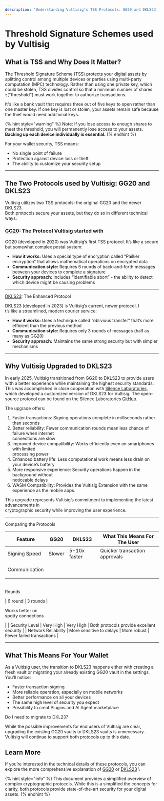 ```yaml
---
description: 'Understanding Vultisig’s TSS Protocols: GG20 and DKLS23'
---
```


# Threshold Signature Schemes used by Vultisig

What is TSS and Why Does It Matter?
-----------------------------------

The Threshold Signature Scheme (TSS) protects your digital assets by splitting control among multiple devices or parties using multi-party computation (MPC) technology. Rather than using one private key, which could be stolen, TSS divides control so that a minimum number of shares `t`("threshold") must work together to authorize transactions.

It's like a bank vault that requires three out of five keys to open rather than one master key. If one key is lost or stolen, your assets remain safe because the thief would need additional keys.

{% hint style="warning" %}
Note: If you lose access to enough shares to meet the threshold, you will permanently lose access to your assets. **Backing up each device individually is essential.**
{% endhint %}

For your wallet security, TSS means:

* No single point of failure
* Protection against device loss or theft
* The ability to customize your security setup

***

## The Two Protocols used by Vultisig: GG20 and DKLS23

Vultisig utilizes two TSS protocols: the original GG20 and the newer DKLS23. \
Both protocols secure your assets, but they do so in different technical ways.

### &#xD;[GG20](how-it-works.md): The Protocol Vultisig started with

GG20 (developed in 2020) was Vultisig’s first TSS protocol. It’s like a secure but somewhat&#x20;complex postal system:

* **How it works:** Uses a special type of encryption called “Paillier encryption” that allows  &#x20;mathematical operations on encrypted data
* **Communication style:** Requires 6 rounds of back-and-forth messages between your  &#x20;devices to complete a signature
* **Security approach:** Includes “identifiable abort” - the ability to detect which device might be  &#x20;causing problems



***

[DKLS23](how-dkls23-works.md): The Enhanced Protocol


DKLS23 (developed in 2023) is Vultisig’s current, newer protocol. I\
t’s like a streamlined, modern courier&#x20;service:

* **How it works:** Uses a technique called “oblivious transfer” that’s more efficient than the  &#x20;previous method
* **Communication style:** Requires only 3 rounds of messages (half as many as GG20)
* **Security approach:** Maintains the same strong security but with simpler mechanisms

***

Why Vultisig Upgraded to DKLS23
-------------------------------

In early 2025, Vultisig transitioned from GG20 to DKLS23 to provide users with a better experience while maintaining the highest security standards. This was accomplished in close cooperation with [Silence Laboratories](https://x.com/silencelabs_sl), which developed a customized version of DKLS23 for Vultisig. The open-source protocol can be found on the Silence Laboratories [GitHub](https://github.com/silence-laboratories/dkls23).

The upgrade offers:

1. Faster transactions: Signing operations complete in milliseconds rather than seconds
2. Better reliability: Fewer communication rounds mean less chance of failure when internet   \
   connections are slow
3. Improved device compatibility: Works efficiently even on smartphones with limited   \
   processing power
4. Enhanced battery life: Less computational work means less drain on your device’s battery
5. More responsive experience: Security operations happen in the background without   \
   noticeable delays
6. WASM Compatibility: Provides the Vultisig Extension with the same experience as the mobile apps.

This upgrade represents Vultisig’s commitment to implementing the latest advancements in\
cryptographic security while improving the user experience.

***

Comparing the Protocols


| Feature                          | GG20                               | DKLS23       |    What This Means For The User                     |
| -------------------------------- | ---------------------------------- | ------------ | --------------------------------------------------- |
| Signing Speed                    | Slower                             | 5-10x faster | Quicker transaction approvals                       |
| <p>Communication<br>Rounds</p> | 6 round                            | 3 rounds     | <p>Works better on<br>spotty connections</p>       |
| Security Level                   | Very High                          | Very High    | Both protocols provide&#xD; excellent security&#xD; |
| Network Reliability              | More sensitive to&#xD; delays&#xD; | More robust  | Fewer failed transactions                           |

***

## What This Means For Your Wallet

As a Vultisig user, the transition to DKLS23 happens either with creating a fresh vault or migrating your already existing GG20 vault in the settings. You’ll notice:

* Faster transaction signing
* More reliable operation, especially on mobile networks
* Better performance on all your devices
* The same high level of security you expect
* Possibility to creat Plugins and AI Agent marketplace

Do I need to migrate to DKL23?


While the possible improvements for end users of Vultisig are clear, upgrading the existing GG20 vaults to DKLS23 vaults is unnecessary. Vultisig will continue to support both protocols up to this date.

## Learn More

If you’re interested in the technical details of these protocols, you can explore the more&#x20;comprehensive explanation of [GG20](how-it-works.md) or [DKLS23](how-dkls23-works.md)\


{% hint style="info" %}
This document provides a simplified overview of complex cryptographic protocols. While this is a simplified the concepts for clarity, both protocols provide state-of-the-art security for your digital&#x20;assets.
{% endhint %}
